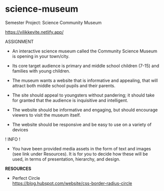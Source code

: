 # science-museum
Semester Project: Science Community Museum 


https://vilikkevite.netlify.app/




ASSIGNMENT

* An interactive science museum called the 
Community Science Museum is opening in your town/city. 


* Its core target audience is primary and middle school 
children (7-15) and families with young children. 


* The museum wants a website that is informative and appealing, 
that will attract both middle school pupils and their parents. 


* The site should appeal to youngsters without pandering; 
it should take for granted that the audience is inquisitive and intelligent. 


* The website should be informative and engaging, 
but should encourage viewers to visit the museum itself. 


* The website should be responsive and 
be easy to use on a variety of devices



! INFO !
* You have been provided media assets in the form of text and images (see link under Resources). 
It is for you to decide how these will be used, in terms of presentation, hierarchy, and design.







**RESOURCES**

* Perfect Circle <br>
https://blog.hubspot.com/website/css-border-radius-circle